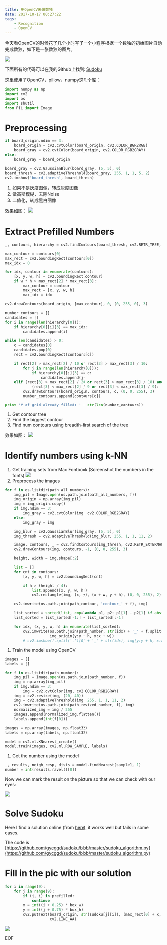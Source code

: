 ```yaml
---
title: 用OpenCV来做数独
date: 2017-10-17 00:27:22
tags:
    - Recognition
    - OpenCV
---
```


今天看OpenCV的时候花了几个小时写了一个小程序根据一个数独的初始图片自动完成数独，如下是一张数独的图片。

![](/images/opencv-sudoku/sudoku.png)

下面所有的代码可以在我的Github上找到: [Sudoku](https://github.com/gycggd/sudoku)

这里使用了OpenCV，pillow，numpy这几个库：

``` py
import numpy as np
import cv2
import os
import shutil
from PIL import Image
```

# Preprocessing

``` py
if board_origin.ndim == 3:
    board_origin = cv2.cvtColor(board_origin, cv2.COLOR_BGR2RGB)
    board_gray = cv2.cvtColor(board_origin, cv2.COLOR_RGB2GRAY)
else:
    board_gray = board_origin

board_gray = cv2.GaussianBlur(board_gray, (5, 5), 0)
board_thresh = cv2.adaptiveThreshold(board_gray, 255, 1, 1, 5, 2)
cv2.imshow('board_thresh', board_thresh)
```

1. 如果不是灰度图像，转成灰度图像
2. 做高斯模糊，去除Noise
3. 二值化，转成黑白图像

效果如图：
![](/images/opencv-sudoku/pped.png)


# Extract Prefilled Numbers

``` py
_, contours, hierarchy = cv2.findContours(board_thresh, cv2.RETR_TREE, cv2.CHAIN_APPROX_SIMPLE)

max_contour = contours[0]
max_rect = cv2.boundingRect(contours[0])
max_idx = 0

for idx, contour in enumerate(contours):
    [x, y, w, h] = cv2.boundingRect(contour)
    if w * h > max_rect[2] * max_rect[3]:
        max_contour = contour
        max_rect = [x, y, w, h]
        max_idx = idx

cv2.drawContours(board_origin, [max_contour], 0, (0, 255, 0), 3)

number_contours = []
candidates = []
for i in range(len(hierarchy[0])):
    if hierarchy[0][i][3] == max_idx:
        candidates.append(i)

while len(candidates) > 0:
    c = candidates[0]
    candidates.pop(0)
    rect = cv2.boundingRect(contours[c])

    if rect[2] > max_rect[2] / 10 or rect[3] > max_rect[3] / 10:
        for j in range(len(hierarchy[0])):
            if hierarchy[0][j][3] == c:
                candidates.append(j)
    elif (rect[3] > max_rect[2] / 20 or rect[3] > max_rect[3] / 18) and \
            (rect[3] < max_rect[2] / 9 or rect[3] < max_rect[3] / 9):
        cv2.drawContours(board_origin, contours, c, (0, 0, 255), 3)
        number_contours.append(contours[c])

print '# of grid already filled: ' + str(len(number_contours))
```

1. Get contour tree
1. Find the biggest contour
1. Find num contours using breadth-first search of the tree

效果如图：
![](/images/opencv-sudoku/extracted_contours.png)

# Identify numbers using k-NN

1. Get training sets from Mac Fontbook (Screenshot the numbers in the fonts)
![](/images/opencv-sudoku/train_sets.png)
1. Preprocess the images
``` py
for f in os.listdir(path_all_numbers):
    img_pil = Image.open(os.path.join(path_all_numbers, f))
    img_origin = np.array(img_pil)
    img = img_origin.copy()
    if img.ndim == 3:
        img_gray = cv2.cvtColor(img, cv2.COLOR_RGB2GRAY)
    else:
        img_gray = img

    img_blur = cv2.GaussianBlur(img_gray, (5, 5), 0)
    img_thresh = cv2.adaptiveThreshold(img_blur, 255, 1, 1, 11, 2)

    image, contours, _ = cv2.findContours(img_thresh, cv2.RETR_EXTERNAL, cv2.CHAIN_APPROX_SIMPLE)
    cv2.drawContours(img, contours, -1, (0, 0, 255), 3)

    height, width = img.shape[:2]

    list = []
    for cnt in contours:
        [x, y, w, h] = cv2.boundingRect(cnt)

        if h > (height / 4):
            list.append([x, y, w, h])
            cv2.rectangle(img, (x, y), (x + w, y + h), (0, 0, 255), 2)

    cv2.imwrite(os.path.join(path_contour, 'contour_' + f), img)

    list_sorted = sorted(list, cmp=lambda p1, p2: p1[1] - p2[1] if abs(p1[1] - p2[1]) > height / 4 else p1[0] - p2[0])
    list_sorted = list_sorted[-1:] + list_sorted[:-1]

    for idx, (x, y, w, h) in enumerate(list_sorted):
        cv2.imwrite(os.path.join(path_number, str(idx) + '_' + f.split('.')[0] + '.jpg'),
                    img_origin[y:y + h, x:x + w])
        # cv2.imshow(f.split('.')[0] + '_' + str(idx), img[y:y + h, x:x + w])
```
1. Train the model using OpenCV
``` py
images = []
labels = []

for f in os.listdir(path_number):
    img_pil = Image.open(os.path.join(path_number, f))
    img = np.array(img_pil)
    if img.ndim == 3:
        img = cv2.cvtColor(img, cv2.COLOR_RGB2GRAY)
    img = cv2.resize(img, (20, 40))
    img = cv2.adaptiveThreshold(img, 255, 1, 1, 11, 2)
    cv2.imwrite(os.path.join(path_resized_number, f), img)
    normalized_img = img / 255
    images.append(normalized_img.flatten())
    labels.append(int(f[0]))

images = np.array(images, np.float32)
labels = np.array(labels, np.float32)

model = cv2.ml.KNearest_create()
model.train(images, cv2.ml.ROW_SAMPLE, labels)
```
1. Get the number using the model
``` py
_, results, neigh_resp, dists = model.findNearest(sample1, 1)
number = int(results.ravel()[0])
```

Now we can mark the result on the picture so that we can check with our eyes:

![](/images/opencv-sudoku/numbers_marked.png)

# Solve Sudoku

Here I find a solution online (from [here](http://norvig.com/sudoku.html)), it works well but fails in some cases.

The code is [https://github.com/gycggd/sudoku/blob/master/sudoku_algorithm.py](https://github.com/gycggd/sudoku/blob/master/sudoku_algorithm.py)

# Fill in the pic with our solution

``` py
for i in range(9):
    for j in range(9):
        if (j, i) in prefilled:
            continue
        x = int((i + 0.25) * box_w)
        y = int((j + 0.75) * box_h)
        cv2.putText(board_origin, str(sudoku[j][i]), (max_rect[0] + x, max_rect[1] + y), 3, 2, (0, 0, 0), 2,
                    cv2.LINE_AA)
```

![](/images/opencv-sudoku/solution.png)

EOF